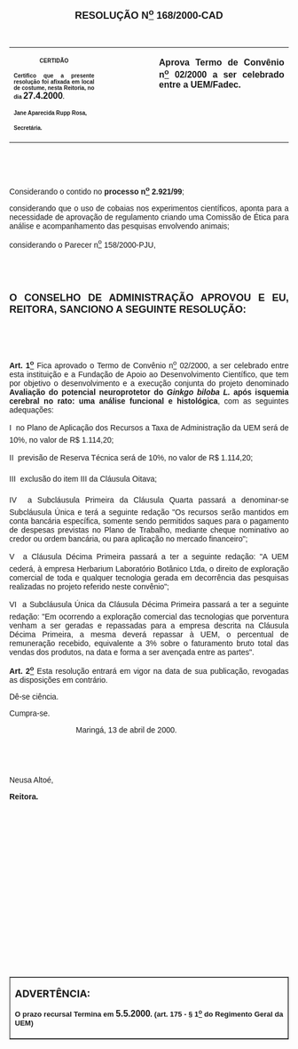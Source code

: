 <BODY LINK="#0000ff" VLINK="#800080">

<B><FONT FACE="Arial" SIZE=4><P ALIGN="CENTER">RESOLU&Ccedil;&Atilde;O N<U><SUP>o</U></SUP> 168/2000-CAD</P>
</B></FONT><FONT FACE="Arial"><P>&nbsp;</P></FONT>
<TABLE CELLSPACING=0 BORDER=0 CELLPADDING=7 WIDTH=621>
<TR><TD WIDTH="32%" VALIGN="TOP">
<P ALIGN="CENTER"><B><FONT FACE="Arial" SIZE=1>CERTID&Atilde;O</P>
<P ALIGN="JUSTIFY">Certifico que a presente resolu&ccedil;&atilde;o foi afixada em local de costume, nesta Reitoria, no dia </FONT><FONT FACE="Arial">27.4.2000</FONT><FONT FACE="Arial" SIZE=1>.</P>
<P ALIGN="JUSTIFY">Jane Aparecida Rupp Rosa,</P>
<P ALIGN="JUSTIFY">Secret&aacute;ria.</B></FONT></TD>
<TD WIDTH="20%" VALIGN="TOP">
<P>&nbsp;</TD>
<TD WIDTH="49%" VALIGN="TOP">
<B><FONT FACE="Arial"><P ALIGN="JUSTIFY">Aprova Termo de Conv&ecirc;nio n<U><SUP>o</U></SUP> 02/2000 a ser celebrado entre a UEM/Fadec.</B></FONT></TD>
</TR>
</TABLE>

<FONT FACE="Arial"><P ALIGN="JUSTIFY">&nbsp;</P>
<P ALIGN="JUSTIFY">&nbsp;</P>
<P ALIGN="JUSTIFY">&#9;Considerando o contido no <B>processo n<U><SUP>o</U></SUP> 2.921/99</B>;</P>
<P ALIGN="JUSTIFY">&#9;considerando que o uso de cobaias nos experimentos cient&iacute;ficos, aponta para a necessidade de aprova&ccedil;&atilde;o de regulamento criando uma Comiss&atilde;o de &Eacute;tica para an&aacute;lise e acompanhamento das pesquisas envolvendo animais;</P>
<P ALIGN="JUSTIFY">&#9;considerando o Parecer n<U><SUP>o</U></SUP> 158/2000-PJU,</P>
<P ALIGN="JUSTIFY">&nbsp;</P>
<P ALIGN="JUSTIFY">&nbsp;</P>
</FONT><B><FONT FACE="Arial" SIZE=4><P ALIGN="JUSTIFY">O CONSELHO DE ADMINISTRA&Ccedil;&Atilde;O APROVOU E EU, REITORA, SANCIONO A SEGUINTE RESOLU&Ccedil;&Atilde;O:</P>
</B></FONT><FONT FACE="Arial"><P>&nbsp;</P>
<P>&nbsp;</P>
<B><P ALIGN="JUSTIFY">Art. 1<U><SUP>o</B></U></SUP> Fica aprovado o Termo de Conv&ecirc;nio n<U><SUP>o</U></SUP> 02/2000, a ser celebrado entre esta institui&ccedil;&atilde;o e a Funda&ccedil;&atilde;o de Apoio ao Desenvolvimento Cient&iacute;fico, que tem por objetivo o desenvolvimento e a execu&ccedil;&atilde;o conjunta do projeto denominado <B>Avalia&ccedil;&atilde;o do potencial neuroprotetor do <I>Ginkgo biloba L.</I> ap&oacute;s isquemia cerebral no rato: uma an&aacute;lise funcional e histol&oacute;gica</B>, com as seguintes adequa&ccedil;&otilde;es:</P>
<P ALIGN="JUSTIFY">&#9;I  no Plano de Aplica&ccedil;&atilde;o dos Recursos a Taxa de Administra&ccedil;&atilde;o da UEM ser&aacute; de 10%, no valor de R$ 1.114,20;</P>
<P ALIGN="JUSTIFY">&#9;II  previs&atilde;o de Reserva T&eacute;cnica ser&aacute; de 10%, no valor de R$ 1.114,20;</P>
<P ALIGN="JUSTIFY">&#9;III  exclus&atilde;o do item III da Cl&aacute;usula Oitava;</P>
<P ALIGN="JUSTIFY">&#9;IV  a Subcl&aacute;usula Primeira da Cl&aacute;usula Quarta passar&aacute; a denominar-se Subcl&aacute;usula &Uacute;nica e ter&aacute; a seguinte reda&ccedil;&atilde;o "Os recursos ser&atilde;o mantidos em conta banc&aacute;ria espec&iacute;fica, somente sendo permitidos saques para o pagamento de despesas previstas no Plano de Trabalho, mediante cheque nominativo ao credor ou ordem banc&aacute;ria, ou para aplica&ccedil;&atilde;o no mercado financeiro";</P>
<P ALIGN="JUSTIFY">&#9;V  a Cl&aacute;usula D&eacute;cima Primeira passar&aacute; a ter a seguinte reda&ccedil;&atilde;o: "A UEM ceder&aacute;, &agrave; empresa Herbarium Laborat&oacute;rio Bot&acirc;nico Ltda, o direito de explora&ccedil;&atilde;o comercial de toda e qualquer tecnologia gerada em decorr&ecirc;ncia das pesquisas realizadas no projeto referido neste conv&ecirc;nio";</P>
<P ALIGN="JUSTIFY">&#9;VI  a Subcl&aacute;usula &Uacute;nica da Cl&aacute;usula D&eacute;cima Primeira passar&aacute; a ter a seguinte reda&ccedil;&atilde;o: "Em ocorrendo a explora&ccedil;&atilde;o comercial das tecnologias que porventura venham a ser geradas e repassadas para a empresa descrita na Cl&aacute;usula D&eacute;cima Primeira, a mesma dever&aacute; repassar &agrave; UEM, o percentual de remunera&ccedil;&atilde;o recebido, equivalente a 3% sobre o faturamento bruto total das vendas dos produtos, na data e forma a ser aven&ccedil;ada entre as partes".</P>
<B><P ALIGN="JUSTIFY">&#9;Art. 2<U><SUP>o</B></U></SUP> Esta resolu&ccedil;&atilde;o entrar&aacute; em vigor na data de sua publica&ccedil;&atilde;o, revogadas as disposi&ccedil;&otilde;es em contr&aacute;rio.</P>
<P ALIGN="JUSTIFY">&#9;D&ecirc;-se ci&ecirc;ncia.</P>
<P ALIGN="JUSTIFY">&#9;Cumpra-se.</P><DIR>
<DIR>
<DIR>

<P ALIGN="JUSTIFY">&#9;&#9;&#9;Maring&aacute;, 13 de abril de 2000.</P>
<P ALIGN="JUSTIFY">&nbsp;</P>
<P ALIGN="JUSTIFY">&nbsp;</P></DIR>
</DIR>
</DIR>

<P ALIGN="JUSTIFY">&#9;&#9;&#9;&#9;Neusa Alto&eacute;,</P>
<P ALIGN="JUSTIFY">&#9;&#9;&#9;&#9;<B>Reitora.</P>
<P ALIGN="JUSTIFY">&nbsp;</P>
<P ALIGN="JUSTIFY">&nbsp;</P>
<P ALIGN="JUSTIFY">&nbsp;</P>
<P ALIGN="JUSTIFY">&nbsp;</P>
<P ALIGN="JUSTIFY">&nbsp;</P>
<P ALIGN="JUSTIFY">&nbsp;</P>
<P ALIGN="JUSTIFY">&nbsp;</P>
<P ALIGN="JUSTIFY">&nbsp;</P>
<P ALIGN="JUSTIFY">&nbsp;</P>
<P ALIGN="JUSTIFY">&nbsp;</P></B></FONT>
<TABLE BORDER CELLSPACING=1 CELLPADDING=4 WIDTH=212>
<TR><TD VALIGN="TOP">
<P><B><FONT SIZE=4>ADVERT&Ecirc;NCIA:</P>
</FONT><FONT FACE="Arial" SIZE=2><P ALIGN="JUSTIFY">O prazo recursal Termina em </FONT><FONT FACE="Arial">5.5.2000</FONT><FONT FACE="Arial" SIZE=2>. (art. 175 - § 1<U><SUP>o</U></SUP> do Regimento Geral da UEM)</B></FONT></TD>
</TR>
</TABLE>

</BODY>
